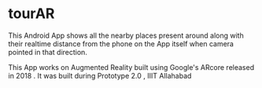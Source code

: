 # tourAR
This Android App shows all the nearby places present around along with their realtime distance from the phone on the App itself when camera pointed in that direction.

This App works on  Augmented Reality built using Google's ARcore released in 2018 .
It was built during Prototype 2.0 , IIIT Allahabad
